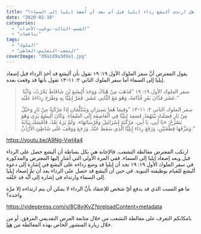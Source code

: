 ```yaml
---
title: "الإعتراض #١٣١، هل ارتدى أليشع رداء إيليا قبل أم بعد أن أُصعِدَ إيليا إلى السماء؟"
date: "2020-02-10"
categories: 
  - "القسم-الثالث-توقيت-الأحداث"
  - "تناقضات"
tags: 
  - "الملوك"
  - "التشعب-التقليص-الخاطئ"
coverImage: "d9a1d9a3d9a1.jpg"
---
```


يقول المعترض أنَّ سفر الملوك الأول ١٩: ١٩ تقول بأن أليشع قد أخذ الرداء قبل إصعاد إيليا إلى السماء أما سفر الملوك الثاني ٢: ١١-١٣ تقول بأنها قد وقعت بعده.

>  سفر الملوك الأول ١٩: ١٩ ”فَذَهَبَ مِنْ هُنَاكَ وَوَجَدَ أَلِيشَعَ بْنَ شَافَاطَ يَحْرُثُ، وَاثْنَا عَشَرَ فَدَّانَ بَقَرٍ قُدَّامَهُ، وَهُوَ مَعَ الثَّانِي عَشَرَ. فَمَرَّ إِيلِيَّا بِهِ وَطَرَحَ رِدَاءَهُ عَلَيْهِ.“
> 
> سفر الملوك الثاني ٢: ١١-١٣ ”وَفِيمَا هُمَا يَسِيرَانِ وَيَتَكَلَّمَانِ إِذَا مَرْكَبَةٌ مِنْ نَارٍ وَخَيْلٌ مِنْ نَارٍ فَصَلَتْ بَيْنَهُمَا، فَصَعِدَ إِيلِيَّا فِي الْعَاصِفَةِ إِلَى السَّمَاءِ. وَكَانَ أَلِيشَعُ يَرَى وَهُوَ يَصْرُخُ: «يَا أَبِي، يَا أَبِي، مَرْكَبَةَ إِسْرَائِيلَ وَفُرْسَانَهَا». وَلَمْ يَرَهُ بَعْدُ، فَأَمْسَكَ ثِيَابَهُ وَمَزَّقَهَا قِطْعَتَيْنِ، وَرَفَعَ رِدَاءَ إِيلِيَّا الَّذِي سَقَطَ عَنْهُ، وَرَجَعَ وَوَقَفَ عَلَى شَاطِئِ الأُرْدُنِّ.“

https://youtu.be/A9Ng-VwI4a4

ارتكب المعترض مغالطة التشعب. فالإجابة هي بكل بساطة أن أليشع حصل على الرداء قبل وبعد إصعاد إيليا إلى السماء. ففي المرة الأولى التي أشار إليها المعترض والمذكورة في سفر الملوك الأول ١٩: ١٩ نجد أن إيليا قد وضع رداءه على أليشع في إشارة إلى دعوة أليشع للقيام بوظيفته النبوية. في حين أن أليشع قد حصل على الرداء بعد أن تمَّ إصعاد إيليا إلى السماء وارتداه في إشارة إلى أنَّه قد خَلَفَه.

ما هو السبب الذي قد يدفع أيَّ شخص للإعتقاد بأنَّ الرداء لا يمكن أن يتم ارتداءه إلا مرَّة واحدة؟

https://videopress.com/v/8C8yiKvZ?preloadContent=metadata

بامكانكم التعرف على مغالطة التشعب من خلال متابعة العرض التقديمي المرفق، أو من خلال زيارة المنشور الخاص بهذه المغالطة من [هنا](https://reasonofhope.com/2019/07/25/bifurcation/).
